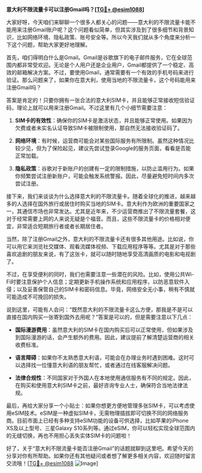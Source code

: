 **意大利不限流量卡可以注册Gmail吗？[[TG💪+ @esim1088](https://t.me/s/esim1088)]**

大家好呀，今天咱们来聊聊一个很多人都关心的问题——意大利的不限流量卡能不能用来注册Gmail账户呢？这个问题看似简单，但其实涉及到了很多细节和背景知识，比如网络环境、隐私政策、账号安全等。所以今天我们就从多个角度来分析一下这个问题，帮助大家更好地理解。

首先，咱们得明白什么是Gmail。Gmail是谷歌旗下的电子邮件服务，它在全球范围内都非常受欢迎。无论是个人用户还是企业用户，Gmail都提供了一个稳定、高效的邮箱解决方案。不过，要使用Gmail，通常需要有一个有效的手机号码来进行验证。那么问题来了，如果你在意大利，使用当地的不限流量卡，这个号码能用来注册Gmail吗？

答案是肯定的！只要你拥有一张合法的意大利SIM卡，并且能够正常接收短信验证码，理论上就可以用来注册Gmail。不过这里有几个小细节需要注意：

1. **SIM卡的有效性**：确保你的SIM卡是激活状态，并且能够正常使用。如果因为欠费或者未实名认证导致SIM卡被限制使用，那自然无法接收验证码了。
   
2. **网络环境**：有时候，运营商可能会对某些国际服务有所限制。虽然这种情况比较少见，但为了保险起见，建议先尝试登录Google的服务页面，看看是否能正常加载。

3. **隐私政策**：谷歌对于新账户的创建有一定的限制措施，以防止滥用行为。如果你频繁尝试注册新账户，可能会触发系统警报。因此，尽量避免短时间内多次尝试注册。

接下来，我们来谈谈为什么选择意大利的不限流量卡。随着全球化的推进，越来越多的人选择在国外旅行或居住时购买当地的SIM卡。意大利作为欧洲的重要国家之一，其通信市场也非常发达。尤其是近年来，不少运营商推出了不限流量套餐，这对于经常需要上网的人来说无疑是个福音。而且，这些不限流量卡的价格相对便宜，非常适合短期旅行者或者长期居住者。

当然，除了注册Gmail之外，意大利的不限流量卡还有很多其他用途。比如说，你可以用它来浏览社交媒体、观看流媒体视频、下载应用程序等等。尤其是对于那些喜欢追剧的朋友来说，有了这张卡，就可以随时随地享受高清画质的电影和电视剧了。

不过，在享受便利的同时，我们也需要注意一些潜在的风险。比如，使用公共Wi-Fi时要注意保护个人信息；定期更新手机操作系统和应用程序，以防恶意软件入侵；以及妥善保管自己的SIM卡和密码信息。毕竟，网络安全无小事，稍有不慎就可能造成不可挽回的损失。

说到这里，可能有人会问：“既然意大利的不限流量卡这么方便，那我是不是可以直接在国内购买一张寄到国外去用呢？”答案是可以的，但是需要注意以下几点：

- **国际漫游费用**：虽然意大利的SIM卡在国内购买后可以正常使用，但如果涉及到国际漫游的话，会产生额外的费用。因此，建议提前了解清楚运营商的相关收费标准。
  
- **语言障碍**：如果你不太熟悉意大利语，可能会在办理业务时遇到困难。这时可以选择找一位懂意大利语的朋友帮忙，或者通过在线客服解决问题。

- **法律合规性**：不同国家对于外国人在本地使用通信服务有不同的规定。因此，在购买和使用意大利SIM卡之前，最好咨询专业人士，确保符合当地法律法规。

最后，再给大家分享一个小贴士：如果你想更方便地管理多张SIM卡，可以考虑使用eSIM技术。eSIM是一种虚拟SIM卡，无需物理插拔即可切换不同的网络服务商。目前市面上已经有多种支持eSIM功能的设备可供选择，比如苹果的iPhone XS及以上型号、三星Galaxy S10系列等。通过eSIM，你可以轻松实现全球范围内的无缝切换，再也不用担心丢失实体SIM卡的问题啦！

好了，关于“意大利不限流量卡能否注册Gmail”的话题就聊到这里吧。希望今天的分享对你有所帮助。如果你还有其他疑问或者想了解更多相关内容，欢迎随时留言交流哦！[[TG💪+ @esim1088](https://t.me/s/esim1088) ![Image](https://i.postimg.cc/4NQfJmqS/Snipaste-2025-05-13-00-14-12.png)]